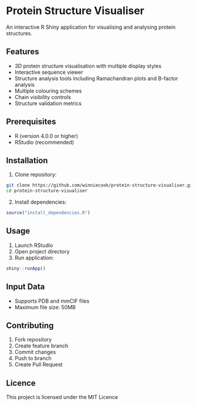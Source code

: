 # Protein Structure Visualiser

An interactive R Shiny application for visualising and analysing protein structures.

## Features
- 3D protein structure visualisation with multiple display styles
- Interactive sequence viewer
- Structure analysis tools including Ramachandran plots and B-factor analysis
- Multiple colouring schemes
- Chain visibility controls
- Structure validation metrics

## Prerequisites
- R (version 4.0.0 or higher)
- RStudio (recommended)

## Installation

1. Clone repository:
```bash
git clone https://github.com/winniecook/protein-structure-visualiser.git
cd protein-structure-visualiser
```

2. Install dependencies:
```r
source("install_dependencies.R")
```

## Usage
1. Launch RStudio
2. Open project directory
3. Run application:
```r
shiny::runApp()
```

## Input Data
- Supports PDB and mmCIF files
- Maximum file size: 50MB

## Contributing
1. Fork repository
2. Create feature branch
3. Commit changes
4. Push to branch
5. Create Pull Request

## Licence
This project is licensed under the MIT Licence
